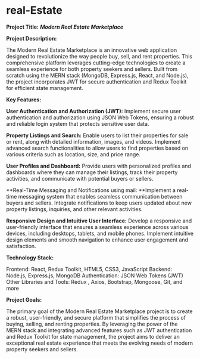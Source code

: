 # real-Estate
**Project Title:** **_Modern Real Estate Marketplace_**

**Project Description:**

The Modern Real Estate Marketplace is an innovative web application designed to revolutionize the way people buy, sell, and rent properties. This comprehensive platform leverages cutting-edge technologies to create a seamless experience for both property seekers and sellers. Built from scratch using the MERN stack (MongoDB, Express.js, React, and Node.js), the project incorporates JWT for secure authentication and Redux Toolkit for efficient state management.

**Key Features:**

**User Authentication and Authorization (JWT):** Implement secure user authentication and authorization using JSON Web Tokens, ensuring a robust and reliable login system that protects sensitive user data.

**Property Listings and Search:** Enable users to list their properties for sale or rent, along with detailed information, images, and videos. Implement advanced search functionalities to allow users to find properties based on various criteria such as location, size, and price range.

**User Profiles and Dashboard:** Provide users with personalized profiles and dashboards where they can manage their listings, track their property activities, and communicate with potential buyers or sellers.

**Real-Time Messaging and Notifications using mail: **Implement a real-time messaging system that enables seamless communication between buyers and sellers. Integrate notifications to keep users updated about new property listings, inquiries, and other relevant activities.


**Responsive Design and Intuitive User Interface:** Develop a responsive and user-friendly interface that ensures a seamless experience across various devices, including desktops, tablets, and mobile phones. Implement intuitive design elements and smooth navigation to enhance user engagement and satisfaction.


**Technology Stack:**

Frontend: React, Redux Toolkit, HTML5, CSS3, JavaScript
Backend: Node.js, Express.js, MongoDB
Authentication: JSON Web Tokens (JWT)
Other Libraries and Tools: Redux , Axios, Bootstrap, Mongoose, Git, and more

**Project Goals:**

The primary goal of the Modern Real Estate Marketplace project is to create a robust, user-friendly, and secure platform that simplifies the process of buying, selling, and renting properties. By leveraging the power of the MERN stack and integrating advanced features such as JWT authentication and Redux Toolkit for state management, the project aims to deliver an exceptional real estate experience that meets the evolving needs of modern property seekers and sellers.
